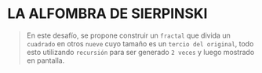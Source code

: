 # LA ALFOMBRA DE SIERPINSKI
> En este desafío, se propone construir un `fractal` que divida un `cuadrado` en otros `nueve` cuyo tamaño es un `tercio del original`, todo esto utilizando `recursión` para ser generado `2 veces` y luego mostrado en pantalla.